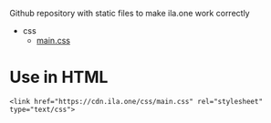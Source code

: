 Github repository with static files to make ila.one work correctly
- css
  - [main.css](https://cdn.ila.one/css/main.css)

# Use in HTML
```<link href="https://cdn.ila.one/css/main.css" rel="stylesheet" type="text/css">```
